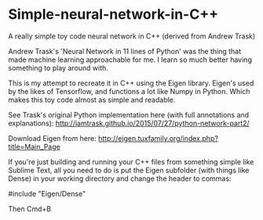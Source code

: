 # Simple-neural-network-in-C++
A really simple toy code neural network in C++ (derived from Andrew Trask)

Andrew Trask's 'Neural Network in 11 lines of Python' was the thing that made machine learning approachable for me. I learn so much better having something to play around with.

This is my attempt to recreate it in C++ using the Eigen library. Eigen's used by the likes of Tensorflow, and functions a lot like Numpy in Python. Which makes this toy code almost as simple and readable.

See Trask's original Python implementation here (with full annotations and explanations):
http://iamtrask.github.io/2015/07/27/python-network-part2/

Download Eigen from here:
http://eigen.tuxfamily.org/index.php?title=Main_Page

If you're just building and running your C++ files from something simple like Sublime Text, all you need to do is put the Eigen subfolder (with things like Dense) in your working directory and change the header to commas:

#include "Eigen/Dense"

Then Cmd+B
